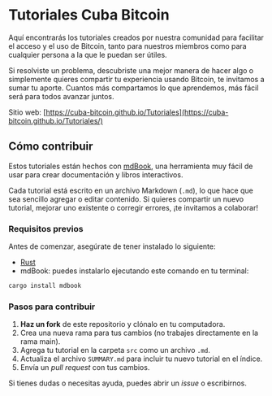# Tutoriales Cuba Bitcoin

Aquí encontrarás los tutoriales creados por nuestra comunidad para facilitar el acceso y el uso de Bitcoin, tanto para nuestros miembros como para cualquier persona a la que le puedan ser útiles.

Si resolviste un problema, descubriste una mejor manera de hacer algo o simplemente quieres compartir tu experiencia usando Bitcoin, te invitamos a sumar tu aporte. Cuantos más compartamos lo que aprendemos, más fácil será para todos avanzar juntos.

Sitio web: [https://cuba-bitcoin.github.io/Tutoriales](https://cuba-bitcoin.github.io/Tutoriales/)

## Cómo contribuir

Estos tutoriales están hechos con [mdBook](https://rust-lang.github.io/mdBook/), una herramienta muy fácil de usar para crear documentación y libros interactivos.

Cada tutorial está escrito en un archivo Markdown (`.md`), lo que hace que sea sencillo agregar o editar contenido. Si quieres compartir un nuevo tutorial, mejorar uno existente o corregir errores, ¡te invitamos a colaborar!

### Requisitos previos

Antes de comenzar, asegúrate de tener instalado lo siguiente:

- [Rust](https://www.rust-lang.org/es/tools/install)
- mdBook: puedes instalarlo ejecutando este comando en tu terminal:

```bash
cargo install mdbook
```

### Pasos para contribuir

1. **Haz un fork** de este repositorio y clónalo en tu computadora.
2. Crea una nueva rama para tus cambios (no trabajes directamente en la rama main).
3. Agrega tu tutorial en la carpeta `src` como un archivo `.md`.
4. Actualiza el archivo `SUMMARY.md` para incluir tu nuevo tutorial en el índice.
5. Envía un *pull request* con tus cambios.

Si tienes dudas o necesitas ayuda, puedes abrir un *issue* o escribirnos.
